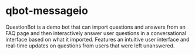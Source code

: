# qbot-messageio
QuestionBot is a demo bot that can import questions and answers from an FAQ page and then interactively answer user questions in a conversational interface based on what it imported. Features an intuitive user interface and real-time updates on questions from users that were left unanswered.
